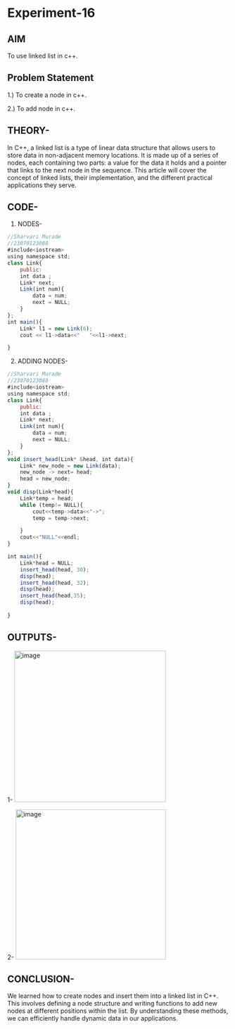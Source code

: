 # Experiment-16
## AIM
To use linked list in c++.

## Problem Statement
1.) To create a node in c++.

2.) To add node in c++.

## THEORY-
In C++, a linked list is a type of linear data structure that allows users to store data in non-adjacent memory locations. It is made up of a series of nodes, each containing two parts: a value for the data it holds and a pointer that links to the next node in the sequence. This article will cover the concept of linked lists, their implementation, and the different practical applications they serve.

 ## CODE-
 1) NODES-
```javascript
//Sharvari Murade
//23070123088
#include<iostream>
using namespace std;
class Link{
    public:
    int data ;
    Link* next;
    Link(int num){
        data = num;
        next = NULL;
    }
};
int main(){
    Link* l1 = new Link(6);
    cout << l1->data<<"   "<<l1->next;

}
```

2) ADDING NODES-
```javascript
//Sharvari Murade
//23070123088
#include<iostream>
using namespace std;
class Link{
    public:
    int data ;
    Link* next;
    Link(int num){
        data = num;
        next = NULL;
    }
};
void insert_head(Link* &head, int data){
    Link* new_node = new Link(data);
    new_node -> next= head;
    head = new_node;
}
void disp(Link*head){
    Link*temp = head;
    while (temp!= NULL){
        cout<<temp->data<<"->";
        temp = temp->next;

    }
    cout<<"NULL"<<endl;
}

int main(){
    Link*head = NULL;
    insert_head(head, 30);
    disp(head);
    insert_head(head, 32);
    disp(head);
    insert_head(head,35);
    disp(head);
    
}
```

## OUTPUTS-
1- <img width="344" alt="image" src="https://github.com/user-attachments/assets/d5567790-49db-4f76-8430-c8418b851428">

2- <img width="341" alt="image" src="https://github.com/user-attachments/assets/21801d10-0011-49e5-833f-c684576e4893">

## CONCLUSION-
We learned how to create nodes and insert them into a linked list in C++. This involves defining a node structure and writing functions to add new nodes at different positions within the list. By understanding these methods, we can efficiently handle dynamic data in our applications.








